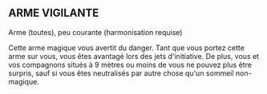 ## ARME VIGILANTE

Arme (toutes), peu courante (harmonisation requise)

Cette arme magique vous avertit du danger. Tant que vous
portez cette arme sur vous, vous êtes avantagé lors des jets
d'initiative. De plus, vous et vos compagnons situés à 9 mètres
ou moins de vous ne pouvez plus être surpris, sauf si vous
êtes neutralisés par autre chose qu'un sommeil non-magique.
